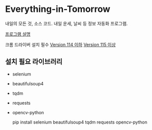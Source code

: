 # Everything-in-Tomorrow
내일의 모든 것, 소스 코드. 내일 운세, 날씨 등 정보 자동화 프로그램.

[프로그램 설명](https://csexy-1365.tistory.com/189)

크롬 드라이버 설치 필수
[Version 114 이하](https://developer.chrome.com/docs/chromedriver/downloads?hl=ko)
[Version 115 이상](https://googlechromelabs.github.io/chrome-for-testing/)

## 설치 필요 라이브러리
- selenium
- beautifulsoup4
- tqdm
- requests
- opencv-python

  pip install selenium beautifulsoup4 tqdm requests opencv-python
